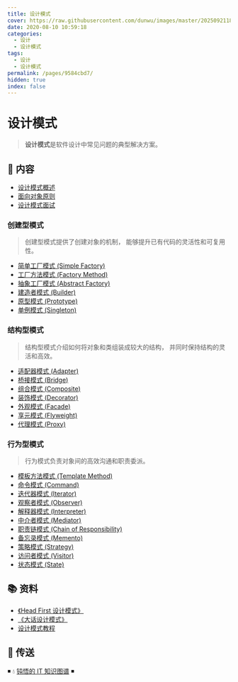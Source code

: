 ```yaml
---
title: 设计模式
cover: https://raw.githubusercontent.com/dunwu/images/master/202509211833382.png
date: 2020-08-10 10:59:18
categories:
  - 设计
  - 设计模式
tags:
  - 设计
  - 设计模式
permalink: /pages/9584cbd7/
hidden: true
index: false
---
```


# 设计模式

> **设计模式**是软件设计中常见问题的典型解决方案。

## 📖 内容

- [设计模式概述](设计模式概述.md)
- [面向对象原则](面向对象原则.md)
- [设计模式面试](设计模式面试.md)

### 创建型模式

> 创建型模式提供了创建对象的机制， 能够提升已有代码的灵活性和可复用性。

- [简单工厂模式 (Simple Factory)](简单工厂模式.md)
- [工厂方法模式 (Factory Method)](工厂方法模式.md)
- [抽象工厂模式 (Abstract Factory)](抽象工厂模式.md)
- [建造者模式 (Builder)](建造者模式.md)
- [原型模式 (Prototype)](原型模式.md)
- [单例模式 (Singleton)](单例模式.md)

### 结构型模式

> 结构型模式介绍如何将对象和类组装成较大的结构， 并同时保持结构的灵活和高效。

- [适配器模式 (Adapter)](适配器模式.md)
- [桥接模式 (Bridge)](桥接模式.md)
- [组合模式 (Composite)](组合模式.md)
- [装饰模式 (Decorator)](装饰模式.md)
- [外观模式 (Facade)](外观模式.md)
- [享元模式 (Flyweight)](享元模式.md)
- [代理模式 (Proxy)](代理模式.md)

### 行为型模式

> 行为模式负责对象间的高效沟通和职责委派。

- [模板方法模式 (Template Method)](模板方法模式.md)
- [命令模式 (Command)](命令模式.md)
- [迭代器模式 (Iterator)](迭代器模式.md)
- [观察者模式 (Observer)](观察者模式.md)
- [解释器模式 (Interpreter)](解释器模式.md)
- [中介者模式 (Mediator)](中介者模式.md)
- [职责链模式 (Chain of Responsibility)](职责链模式.md)
- [备忘录模式 (Memento)](备忘录模式.md)
- [策略模式 (Strategy)](策略模式.md)
- [访问者模式 (Visitor)](访问者模式.md)
- [状态模式 (State)](状态模式.md)

## 📚 资料

- [《Head First 设计模式》](https://book.douban.com/subject/2243615/)
- [《大话设计模式》](https://book.douban.com/subject/2334288/)
- [设计模式教程](https://refactoringguru.cn/design-patterns/catalog)

## 🚪 传送

◾ 💧 [钝悟的 IT 知识图谱](https://dunwu.github.io/waterdrop/) ◾